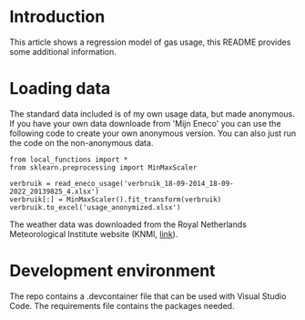 # Introduction
This article shows a regression model of gas usage, this README provides some additional information. 

# Loading data
The standard data included is of my own usage data, but made anonymous. If you have your own data downloade from 'Mijn Eneco' you can use the following code to create your own anonymous version. You can also just run the code on the non-anonymous data. 

    from local_functions import *
    from sklearn.preprocessing import MinMaxScaler

    verbruik = read_eneco_usage('verbruik_18-09-2014_18-09-2022_20139825_4.xlsx')
    verbruik[:] = MinMaxScaler().fit_transform(verbruik)
    verbruik.to_excel('usage_anonymized.xlsx')

The weather data was downloaded from the Royal Netherlands Meteorological Institute website (KNMI, [link](https://daggegevens.knmi.nl/klimatologie/daggegevens)).

# Development environment
The repo contains a .devcontainer file that can be used with Visual Studio Code. The requirements file contains the packages needed. 